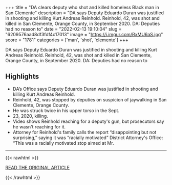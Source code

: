 +++
title = "DA clears deputy who shot and killed homeless Black man in San Clemente"
description = "DA says Deputy Eduardo Duran was justified in shooting and killing Kurt Andreas Reinhold. Reinhold, 42, was shot and killed in San Clemente, Orange County, in September 2020. DA: Deputies had no reason to"
date = "2022-02-13 19:10:04"
slug = "6209576aad8df3fdf4c17013"
image = "https://i.imgur.com/RxMU6aS.jpg"
score = "1781"
categories = ['man', 'shot', 'clemente']
+++

DA says Deputy Eduardo Duran was justified in shooting and killing Kurt Andreas Reinhold. Reinhold, 42, was shot and killed in San Clemente, Orange County, in September 2020. DA: Deputies had no reason to

## Highlights

- DA’s Office says Deputy Eduardo Duran was justified in shooting and killing Kurt Andreas Reinhold.
- Reinhold, 42, was stopped by deputies on suspicion of jaywalking in San Clemente, Orange County.
- He was struck twice in his upper torso in the Sept.
- 23, 2020, killing.
- Video shows Reinhold reaching for a deputy's gun, but prosecutors say he wasn't reaching for it.
- Attorney for Reinhold's family calls the report “disappointing but not surprising,” saying it was “racially motivated” District Attorney's Office: “This was a racially motivated stop aimed at Mr.

---

{{< rawhtml >}}
  <p class="article-category">
    <a target="_blank" href="https://www.ocregister.com/2022/02/11/da-clears-deputy-who-shot-and-killed-homeless-black-man">READ THE ORIGINAL ARTICLE</a>
  </p>
{{< /rawhtml >}}

